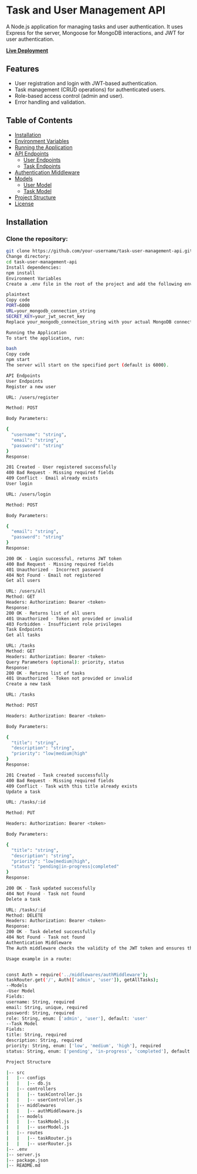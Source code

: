 # Task and User Management API

A Node.js application for managing tasks and user authentication. It uses Express for the server, Mongoose for MongoDB interactions, and JWT for user authentication.

**[Live Deployment](https://task-management-backend-0eqb.onrender.com/)**

## Features

- User registration and login with JWT-based authentication.
- Task management (CRUD operations) for authenticated users.
- Role-based access control (admin and user).
- Error handling and validation.

## Table of Contents

- [Installation](#installation)
- [Environment Variables](#environment-variables)
- [Running the Application](#running-the-application)
- [API Endpoints](#api-endpoints)
  - [User Endpoints](#user-endpoints)
  - [Task Endpoints](#task-endpoints)
- [Authentication Middleware](#authentication-middleware)
- [Models](#models)
  - [User Model](#user-model)
  - [Task Model](#task-model)
- [Project Structure](#project-structure)
- [License](#license)


## Installation

### Clone the repository:

```bash
git clone https://github.com/your-username/task-user-management-api.git
Change directory:
cd task-user-management-api
Install dependencies:
npm install
Environment Variables
Create a .env file in the root of the project and add the following environment variables:

plaintext
Copy code
PORT=6000
URL=your_mongodb_connection_string
SECRET_KEY=your_jwt_secret_key
Replace your_mongodb_connection_string with your actual MongoDB connection string, and your_jwt_secret_key with a secret key for JWT.

Running the Application
To start the application, run:

bash
Copy code
npm start
The server will start on the specified port (default is 6000).

API Endpoints
User Endpoints
Register a new user

URL: /users/register

Method: POST

Body Parameters:

{
  "username": "string",
  "email": "string",
  "password": "string"
}
Response:

201 Created - User registered successfully
400 Bad Request - Missing required fields
409 Conflict - Email already exists
User login

URL: /users/login

Method: POST

Body Parameters:

{
  "email": "string",
  "password": "string"
}
Response:

200 OK - Login successful, returns JWT token
400 Bad Request - Missing required fields
401 Unauthorized - Incorrect password
404 Not Found - Email not registered
Get all users

URL: /users/all
Method: GET
Headers: Authorization: Bearer <token>
Response:
200 OK - Returns list of all users
401 Unauthorized - Token not provided or invalid
403 Forbidden - Insufficient role privileges
Task Endpoints
Get all tasks

URL: /tasks
Method: GET
Headers: Authorization: Bearer <token>
Query Parameters (optional): priority, status
Response:
200 OK - Returns list of tasks
401 Unauthorized - Token not provided or invalid
Create a new task

URL: /tasks

Method: POST

Headers: Authorization: Bearer <token>

Body Parameters:

{
  "title": "string",
  "description": "string",
  "priority": "low|medium|high"
}
Response:

201 Created - Task created successfully
400 Bad Request - Missing required fields
409 Conflict - Task with this title already exists
Update a task

URL: /tasks/:id

Method: PUT

Headers: Authorization: Bearer <token>

Body Parameters:

{
  "title": "string",
  "description": "string",
  "priority": "low|medium|high",
  "status": "pending|in-progress|completed"
}
Response:

200 OK - Task updated successfully
404 Not Found - Task not found
Delete a task

URL: /tasks/:id
Method: DELETE
Headers: Authorization: Bearer <token>
Response:
200 OK - Task deleted successfully
404 Not Found - Task not found
Authentication Middleware
The Auth middleware checks the validity of the JWT token and ensures that the user has the required role to access certain routes.

Usage example in a route:


const Auth = require('../middlewares/authMiddleware');
taskRouter.get('/', Auth(['admin', 'user']), getAllTasks);
--Models
-User Model
Fields:
username: String, required
email: String, unique, required
password: String, required
role: String, enum: ['admin', 'user'], default: 'user'
--Task Model
Fields:
title: String, required
description: String, required
priority: String, enum: ['low', 'medium', 'high'], required
status: String, enum: ['pending', 'in-progress', 'completed'], default: 'pending'

Project Structure

|-- src
|   |-- configs
|   |   |-- db.js
|   |-- controllers
|   |   |-- taskController.js
|   |   |-- userController.js
|   |-- middlewares
|   |   |-- authMiddleware.js
|   |-- models
|   |   |-- taskModel.js
|   |   |-- userModel.js
|   |-- routes
|   |   |-- taskRouter.js
|   |   |-- userRouter.js
|-- .env
|-- server.js
|-- package.json
|-- README.md
